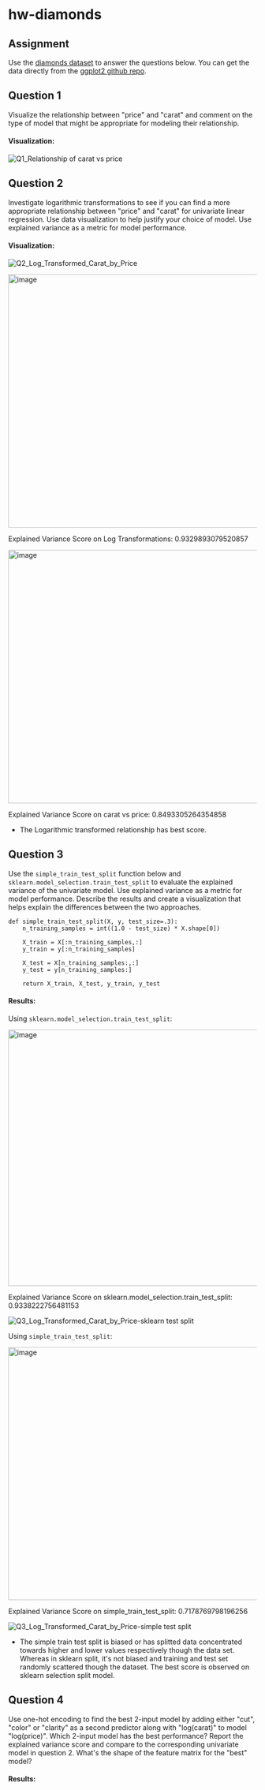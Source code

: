 
# hw-diamonds

## Assignment

Use the [diamonds dataset](https://ggplot2.tidyverse.org/reference/diamonds.html) to answer the questions below.
You can get the data directly from the [ggplot2 github repo](https://github.com/tidyverse/ggplot2/).

## Question 1

Visualize the relationship between "price" and "carat" and comment on the type of model that 
might be appropriate for modeling their relationship.

#### Visualization:
![Q1_Relationship of carat vs price](https://user-images.githubusercontent.com/45035308/201501479-cf2ca704-739a-4830-8f00-c9950bbc8b96.png)


## Question 2

Investigate logarithmic transformations to see if you can find a more appropriate relationship
between "price" and "carat" for univariate linear regression.
Use data visualization to help justify your choice of model.
Use explained variance as a metric for model performance.

#### Visualization:
![Q2_Log_Transformed_Carat_by_Price](https://user-images.githubusercontent.com/45035308/201501489-a8be080c-f78f-4762-8f39-e3c4609fcc58.png)

<img width="514" alt="image" src="https://user-images.githubusercontent.com/45035308/201500621-7467a320-51e7-44c9-8065-0b1b73c39ba5.png">

Explained Variance Score on Log Transformations: 0.9329893079520857

<img width="514" alt="image" src="https://user-images.githubusercontent.com/45035308/201500659-4445ad3e-2924-4f5c-9d33-330732ba51ee.png">

Explained Variance Score on carat vs price: 0.8493305264354858

* The Logarithmic transformed relationship has best score.

## Question 3

Use the `simple_train_test_split` function below and `sklearn.model_selection.train_test_split` 
to evaluate the explained variance of the univariate model.
Use explained variance as a metric for model performance.
Describe the results and create a visualization that helps explain the differences between the two approaches.
```
def simple_train_test_split(X, y, test_size=.3):
    n_training_samples = int((1.0 - test_size) * X.shape[0])

    X_train = X[:n_training_samples,:]
    y_train = y[:n_training_samples]

    X_test = X[n_training_samples:,:]
    y_test = y[n_training_samples:]

    return X_train, X_test, y_train, y_test
```

#### Results:

Using `sklearn.model_selection.train_test_split`:

<img width="520" alt="image" src="https://user-images.githubusercontent.com/45035308/201953034-bffe1038-ad69-4a2c-857d-7c4a48b7c3d6.png">

Explained Variance Score on sklearn.model_selection.train_test_split: 0.9338222756481153

![Q3_Log_Transformed_Carat_by_Price-sklearn test split](https://user-images.githubusercontent.com/45035308/201953549-cb7c0ceb-01e9-4cd7-9f4e-fc34f326ad0c.png)


Using `simple_train_test_split`:

<img width="513" alt="image" src="https://user-images.githubusercontent.com/45035308/201953425-6cc0a2ec-34c1-4009-a42a-40e5454441c6.png">

Explained Variance Score on simple_train_test_split: 0.7178769798196256

![Q3_Log_Transformed_Carat_by_Price-simple test split](https://user-images.githubusercontent.com/45035308/201953590-42382032-c340-4299-b9e9-103a9edb9a32.png)

* The simple train test split is biased or has splitted data concentrated towards higher and lower values respectively though the data set.
  Whereas in sklearn split, it's not biased and training and test set randomly scattered though the dataset.
  The best score is observed on sklearn selection split model.
  


## Question 4

Use one-hot encoding to find the best 2-input model by adding either "cut", "color" or "clarity" as a second predictor along with "log(carat)" to model "log(price)". Which 2-input model has the best performance? Report the explained variance score and compare to the corresponding univariate model in question 2. What's the shape of the feature matrix for the "best" model?

#### Results:


